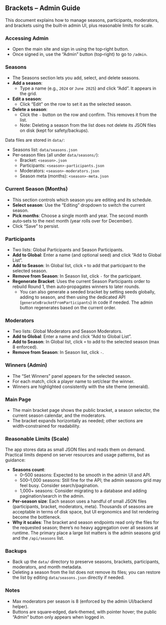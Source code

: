 ## Brackets – Admin Guide

This document explains how to manage seasons, participants, moderators, and brackets using the built‑in admin UI, plus reasonable limits for scale.

### Accessing Admin
- Open the main site and sign in using the top‑right button.
- Once signed in, use the “Admin” button (top‑right) to go to `/admin`.

### Seasons
- The Seasons section lets you add, select, and delete seasons.
- **Add a season**:
  - Type a name (e.g., `2024` or `June 2025`) and click “Add”. It appears in the grid.
- **Edit a season**:
  - Click “Edit” on the row to set it as the selected season.
- **Delete a season**:
  - Click the `-` button on the row and confirm. This removes it from the list.
  - Note: Deleting a season from the list does not delete its JSON files on disk (kept for safety/backups).

Data files are stored in `data/`:
- Seasons list: `data/seasons.json`
- Per‑season files (all under `data/seasons/`):
  - Bracket: `<season>.json`
  - Participants: `<season>-participants.json`
  - Moderators: `<season>-moderators.json`
  - Season meta (months): `<season>-meta.json`

### Current Season (Months)
- This section controls which season you are editing and its schedule.
- **Select season**: Use the “Editing” dropdown to switch the current season.
- **Pick months**: Choose a single month and year. The second month auto‑sets to the next month (year rolls over for December).
- Click “Save” to persist.

### Participants
- Two lists: Global Participants and Season Participants.
- **Add to Global**: Enter a name (and optional seed) and click “Add to Global List”.
- **Add to Season**: In Global list, click `+` to add that participant to the selected season.
- **Remove from Season**: In Season list, click `-` for the participant.
- **Regenerate Bracket**: Uses the current Season Participants order to rebuild Round 1, then auto‑propagates winners to later rounds.
  - You can also generate a seeded bracket by setting seeds globally, adding to season, and then using the dedicated API (`generateBracketFromParticipants`) in code if needed. The admin button regenerates based on the current order.

### Moderators
- Two lists: Global Moderators and Season Moderators.
- **Add to Global**: Enter a name and click “Add to Global List”.
- **Add to Season**: In Global list, click `+` to add to the selected season (max 8 enforced).
- **Remove from Season**: In Season list, click `-`.

### Winners (Admin)
- The “Set Winners” panel appears for the selected season.
- For each match, click a player name to set/clear the winner.
- Winners are highlighted consistently with the site theme (emerald).

### Main Page
- The main bracket page shows the public bracket, a season selector, the current season calendar, and the moderators.
- The bracket expands horizontally as needed; other sections are width‑constrained for readability.

### Reasonable Limits (Scale)
The app stores data as small JSON files and reads them on demand. Practical limits depend on server resources and usage patterns, but as guidance:
- **Seasons count**:
  - 0–500 seasons: Expected to be smooth in the admin UI and API.
  - 500–1,000 seasons: Still fine for the API; the admin seasons grid may feel busy. Consider search/pagination.
  - 1,000+ seasons: Consider migrating to a database and adding pagination/search in the admin.
- **Per‑season size**: Each season uses a handful of small JSON files (participants, bracket, moderators, meta). Thousands of seasons are acceptable in terms of disk space, but UI ergonomics and list rendering become the bottleneck.
- **Why it scales**: The bracket and season endpoints read only the files for the requested season; there’s no heavy aggregation over all seasons at runtime. The primary place a large list matters is the admin seasons grid and the `/api/seasons` list.

### Backups
- Back up the `data/` directory to preserve seasons, brackets, participants, moderators, and month metadata.
- Deleting a season from the list does not remove its files; you can restore the list by editing `data/seasons.json` directly if needed.

### Notes
- Max moderators per season is 8 (enforced by the admin UI/backend helper).
- Buttons are square‑edged, dark‑themed, with pointer hover; the public “Admin” button only appears when logged in.


